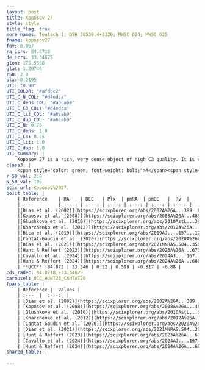 ```yaml
---
layout: post
title: Koposov 27
style: style
title_flag: true
more_names: Teutsch 1; DSH J0539.4+3320; MWSC 624; MWSC 625
fname: koposov27
fov: 0.067
ra_icrs: 84.8718
de_icrs: 33.34625
glon: 175.5598
glat: 1.20746
r50: 2.0
plx: 0.2195
UTI: "0.90"
UTI_COLOR: "#afdbc2"
UTI_C_N_COL: "#d4edca"
UTI_C_dens_COL: "#a6cab9"
UTI_C_C3_COL: "#d4edca"
UTI_C_lit_COL: "#a6cab9"
UTI_C_dup_COL: "#a6cab9"
UTI_C_N: 0.75
UTI_C_dens: 1.0
UTI_C_C3: 0.75
UTI_C_lit: 1.0
UTI_C_dup: 1.0
UTI_summary: |
    Koposov 27 is a rich, very dense object of high C3 quality. It is very well-studied in the literature.
class3: |
    <span style="color: green; font-weight: bold;">A</span><span style="color: #FFC300; font-weight: bold;">B</span>
r_50_val: 2.0
N_50_val: 106
scix_url: Koposov%2027
posit_table: |
    | Reference    | RA    | DEC   | Plx  | pmRA  | pmDE   |  Rv  |
    | :---         | :---: | :---: | :---: | :---: | :---: | :---: |
    |[Dias et al. (2002)](https://scixplorer.org/abs/2002A%26A...389..871D) | 84.875 | 33.35 | -- | -0.63 | -6.44 | -- |
    |[Koposov et al. (2008)](https://scixplorer.org/abs/2008A%26A...486..771K) | 84.875 | 33.35 | -- | -- | -- | -- |
    |[Glushkova et al. (2010)](https://scixplorer.org/abs/2010AstL...36...75G) | 84.875 | 33.35 | -- | -- | -- | -- |
    |[Kharchenko et al. (2012)](https://scixplorer.org/abs/2012A%26A...543A.156K) | 84.888 | 33.358 | -- | 2.75 | -3.62 | -- |
    |[Bica et al. (2019)](https://scixplorer.org/abs/2019AJ....157...12B) | 84.865 | 33.342 | -- | -- | -- | -- |
    |[Cantat-Gaudin et al. (2020)](https://scixplorer.org/abs/2020A%26A...640A...1C) | 84.871 | 33.347 | 0.223 | 0.653 | -0.767 | -- |
    |[Dias et al. (2021)](https://scixplorer.org/abs/2021MNRAS.504..356D) | 84.871 | 33.349 | 0.211 | 0.654 | -0.756 | -- |
    |[Hunt & Reffert (2023)](https://scixplorer.org/abs/2023A%26A...673A.114H) | 84.873 | 33.345 | 0.228 | 0.595 | -0.834 | 14.138 |
    |[Cavallo et al. (2024)](https://scixplorer.org/abs/2024AJ....167...12C) | 84.863 | 33.353 | 0.226 | -- | -- | -- |
    |[Hunt & Reffert (2024)](https://scixplorer.org/abs/2024A%26A...686A..42H) | 84.873 | 33.345 | 0.228 | 0.595 | -0.834 | 14.138 |
    | **UCC** |84.872 | 33.346 | 0.22 | 0.599 | -0.817 | -6.88 | 
cds_radec: 84.8718,+33.34625
carousel: UCC_HUNT23_CANTAT20
fpars_table: |
    | Reference |  Values |
    | :---  |  :---:  |
    | [Dias et al. (2002)](https://scixplorer.org/abs/2002A%26A...389..871D) | `E(B-V)=0.45, Dist=3700.0, Age=8.65` |
    | [Koposov et al. (2008)](https://scixplorer.org/abs/2008A%26A...486..771K) | `E(B-V)=0.45, Distance=3700, Age=8.65` |
    | [Glushkova et al. (2010)](https://scixplorer.org/abs/2010AstL...36...75G) | `E(B-V)=0.45, Dm=12.8, Age=8.65` |
    | [Kharchenko et al. (2012)](https://scixplorer.org/abs/2012A%26A...543A.156K) | `e_bv=0.75, distance=2500, log_age=8.755` |
    | [Cantat-Gaudin et al. (2020)](https://scixplorer.org/abs/2020A%26A...640A...1C) | `AVNN=1.95, DMNN=13.63, AgeNN=7.44` |
    | [Dias et al. (2021)](https://scixplorer.org/abs/2021MNRAS.504..356D) | `Av=2.058, Dist=4066, logage=7.681, [Fe/H]=-0.212` |
    | [Hunt & Reffert (2023)](https://scixplorer.org/abs/2023A%26A...673A.114H) | `AV50=1.513, diffAV50=1.85, MOD50=12.789, logAge50=8.379` |
    | [Cavallo et al. (2024)](https://scixplorer.org/abs/2024AJ....167...12C) | `AV50=1.8, dMod50=13.18, logAge50=7.78, [Fe/H]50=0.23` |
    | [Hunt & Reffert (2024)](https://scixplorer.org/abs/2024A%26A...686A..42H) | `MassJ=565.287` |
shared_table: |
    
---
```

